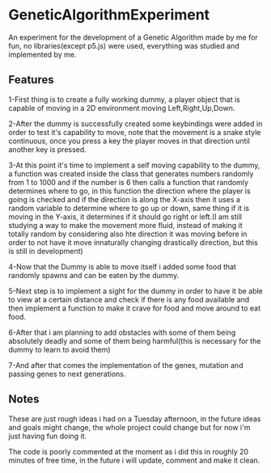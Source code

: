 # GeneticAlgorithmExperiment
An experiment for the development of a Genetic Algorithm made by me for fun, no libraries(except p5.js) were used, everything was studied and implemented by me.

## Features

 1-First thing is to create a fully working dummy, a player object that is capable of moving in a 2D environment moving Left,Right,Up,Down.

 2-After the dummy is successfully created some keybindings were added in order to test it's capability to move, note that the movement is a snake style continuous, once you press a key the player moves in that direction until another key is pressed.

 3-At this point it's time to implement a self moving capability to the dummy, a function was created inside the class that generates numbers randomly from 1 to 1000 and if the number is 6 then calls a function that randomly determines where to go, in this function the direction where the player is going is checked and if the direction is along the X-axis then it uses a random variable to determine where to go up or down, same thing if it is moving in the Y-axis, it determines if it should go right or left.(I am still studying a way to make the movement more fluid, instead of making it totally random by considering also hte direction it was moving before in order to not have it move innaturally changing drastically direction, but this is still in development)

 4-Now that the Dummy is able to move itself i added some food that randomly spawns and can be eaten by the dummy.

 5-Next step is to implement a sight for the dummy in order to have it be able to view at a certain distance and check if there is any food available and then implement a function to make it crave for food and move around to eat food.

 6-After that i am planning to add obstacles with some of them being absolutely deadly and some of them being harmful(this is necessary for the dummy to learn to avoid them)

 7-And after that comes the implementation of the genes, mutation and passing genes to next generations.

## Notes

These are just rough ideas i had on a Tuesday afternoon, in the future ideas and goals might change, the whole project could change but for now i'm just having fun doing it.

The code is poorly commented at the moment as i did this in roughly 20 minutes of free time, in the future i will update, comment and make it clean.
